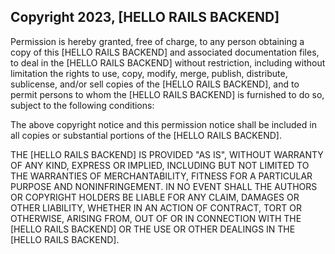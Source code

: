 ## Copyright 2023, [HELLO RAILS BACKEND]

Permission is hereby granted, free of charge, to any person obtaining a copy of this [HELLO RAILS BACKEND] and associated documentation files, to deal in the [HELLO RAILS BACKEND] without restriction, including without limitation the rights to use, copy, modify, merge, publish, distribute, sublicense, and/or sell copies of the [HELLO RAILS BACKEND], and to permit persons to whom the [HELLO RAILS BACKEND] is furnished to do so, subject to the following conditions:

The above copyright notice and this permission notice shall be included in all copies or substantial portions of the [HELLO RAILS BACKEND].

THE [HELLO RAILS BACKEND] IS PROVIDED "AS IS", WITHOUT WARRANTY OF ANY KIND, EXPRESS OR IMPLIED, INCLUDING BUT NOT LIMITED TO THE WARRANTIES OF MERCHANTABILITY, FITNESS FOR A PARTICULAR PURPOSE AND NONINFRINGEMENT. IN NO EVENT SHALL THE AUTHORS OR COPYRIGHT HOLDERS BE LIABLE FOR ANY CLAIM, DAMAGES OR OTHER LIABILITY, WHETHER IN AN ACTION OF CONTRACT, TORT OR OTHERWISE, ARISING FROM, OUT OF OR IN CONNECTION WITH THE [HELLO RAILS BACKEND] OR THE USE OR OTHER DEALINGS IN THE [HELLO RAILS BACKEND].
